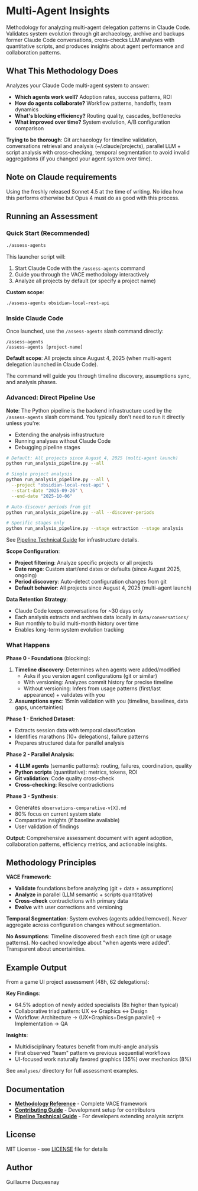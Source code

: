# Multi-Agent Insights

Methodology for analyzing multi-agent delegation patterns in Claude Code. Validates system evolution through git archaeology, archive and backups former Claude Code conversations, cross-checks LLM analyses with quantitative scripts, and produces insights about agent performance and collaboration patterns.

## What This Methodology Does

Analyzes your Claude Code multi-agent system to answer:
- **Which agents work well?** Adoption rates, success patterns, ROI
- **How do agents collaborate?** Workflow patterns, handoffs, team dynamics
- **What's blocking efficiency?** Routing quality, cascades, bottlenecks
- **What improved over time?** System evolution, A/B configuration comparison

**Trying to be thorough**: Git archaeology for timeline validation, conversations retrieval and analysis (~/.claude/projects), parallel LLM + script analysis with cross-checking, temporal segmentation to avoid invalid aggregations (if you changed your agent system over time).

## Note on Claude requirements
Using the freshly released Sonnet 4.5 at the time of writing. No idea how this performs otherwise but Opus 4 must do as good with this process. 

## Running an Assessment

### Quick Start (Recommended)

```bash
./assess-agents
```

This launcher script will:
1. Start Claude Code with the `/assess-agents` command
2. Guide you through the VACE methodology interactively
3. Analyze all projects by default (or specify a project name)

**Custom scope**:
```bash
./assess-agents obsidian-local-rest-api
```

### Inside Claude Code

Once launched, use the `/assess-agents` slash command directly:

```
/assess-agents
/assess-agents [project-name]
```

**Default scope**: All projects since August 4, 2025 (when multi-agent delegation launched in Claude Code).

The command will guide you through timeline discovery, assumptions sync, and analysis phases.

### Advanced: Direct Pipeline Use

**Note**: The Python pipeline is the backend infrastructure used by the `/assess-agents` slash command. You typically don't need to run it directly unless you're:
- Extending the analysis infrastructure
- Running analyses without Claude Code
- Debugging pipeline stages

```bash
# Default: All projects since August 4, 2025 (multi-agent launch)
python run_analysis_pipeline.py --all

# Single project analysis
python run_analysis_pipeline.py --all \
  --project "obsidian-local-rest-api" \
  --start-date "2025-09-26" \
  --end-date "2025-10-06"

# Auto-discover periods from git
python run_analysis_pipeline.py --all --discover-periods

# Specific stages only
python run_analysis_pipeline.py --stage extraction --stage analysis
```

See [Pipeline Technical Guide](docs/PIPELINE.md) for infrastructure details.

**Scope Configuration**:
- **Project filtering**: Analyze specific projects or all projects
- **Date range**: Custom start/end dates or defaults (since August 2025, ongoing)
- **Period discovery**: Auto-detect configuration changes from git
- **Default behavior**: All projects since August 4, 2025 (multi-agent launch)

**Data Retention Strategy**:
- Claude Code keeps conversations for ~30 days only
- Each analysis extracts and archives data locally in `data/conversations/`
- Run monthly to build multi-month history over time
- Enables long-term system evolution tracking

### What Happens

**Phase 0 - Foundations** (blocking):
1. **Timeline discovery**: Determines when agents were added/modified
   - Asks if you version agent configurations (git or similar)
   - With versioning: Analyzes commit history for precise timeline
   - Without versioning: Infers from usage patterns (first/last appearance) + validates with you
2. **Assumptions sync**: 15min validation with you (timeline, baselines, data gaps, uncertainties)

**Phase 1 - Enriched Dataset**:
- Extracts session data with temporal classification
- Identifies marathons (10+ delegations), failure patterns
- Prepares structured data for parallel analysis

**Phase 2 - Parallel Analysis**:
- **4 LLM agents** (semantic patterns): routing, failures, coordination, quality
- **Python scripts** (quantitative): metrics, tokens, ROI
- **Git validation**: Code quality cross-check
- **Cross-checking**: Resolve contradictions

**Phase 3 - Synthesis**:
- Generates `observations-comparative-v[X].md`
- 80% focus on current system state
- Comparative insights (if baseline available)
- User validation of findings

**Output**: Comprehensive assessment document with agent adoption, collaboration patterns, efficiency metrics, and actionable insights.

## Methodology Principles

**VACE Framework**:
- **Validate** foundations before analyzing (git + data + assumptions)
- **Analyze** in parallel (LLM semantic + scripts quantitative)
- **Cross-check** contradictions with primary data
- **Evolve** with user corrections and versioning

**Temporal Segmentation**: System evolves (agents added/removed). Never aggregate across configuration changes without segmentation.

**No Assumptions**: Timeline discovered fresh each time (git or usage patterns). No cached knowledge about "when agents were added". Transparent about uncertainties.

## Example Output

From a game UI project assessment (48h, 62 delegations):

**Key Findings**:
- 64.5% adoption of newly added specialists (8x higher than typical)
- Collaborative triad pattern: UX ↔ Graphics ↔ Design
- Workflow: Architecture → (UX+Graphics+Design parallel) → Implementation → QA

**Insights**:
- Multidisciplinary features benefit from multi-angle analysis
- First observed "team" pattern vs previous sequential workflows
- UI-focused work naturally favored graphics (35%) over mechanics (8%)

See `analyses/` directory for full assessment examples.

## Documentation

- **[Methodology Reference](analyses/methodology/METHODOLOGIE-ANALYSE-RETROSPECTIVE.md)** - Complete VACE framework
- **[Contributing Guide](CONTRIBUTING.md)** - Development setup for contributors
- **[Pipeline Technical Guide](docs/PIPELINE.md)** - For developers extending analysis scripts

## License

MIT License - see [LICENSE](LICENSE) file for details

## Author

Guillaume Duquesnay
